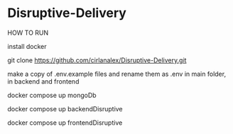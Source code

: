 # Disruptive-Delivery

HOW TO RUN

install docker

git clone https://github.com/cirlanalex/Disruptive-Delivery.git

make a copy of .env.example files and rename them as .env in main folder, in backend and frontend

docker compose up mongoDb

docker compose up backendDisruptive

docker compose up frontendDisruptive
